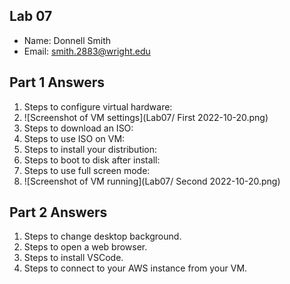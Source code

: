 ## Lab 07

- Name: Donnell Smith
- Email: smith.2883@wright.edu

## Part 1 Answers

1. Steps to configure virtual hardware:
2. ![Screenshot of VM settings](Lab07/ First 2022-10-20.png)
3. Steps to download an ISO:
4. Steps to use ISO on VM:
5. Steps to install your distribution:
6. Steps to boot to disk after install:
7. Steps to use full screen mode:
8. ![Screenshot of VM running](Lab07/ Second 2022-10-20.png)

## Part 2 Answers

1. Steps to change desktop background.
2. Steps to open a web browser.
3. Steps to install VSCode.
4. Steps to connect to your AWS instance from your VM.
